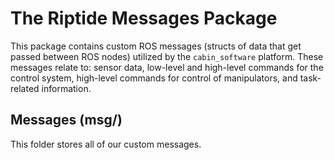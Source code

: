 # The Riptide Messages Package
This package contains custom ROS messages (structs of data that get passed between ROS nodes) utilized by the `cabin_software` platform. These messages relate to: sensor data, low-level and high-level commands for the control system, high-level commands for control of manipulators, and task-related information.

## Messages (msg/)
This folder stores all of our custom messages.
